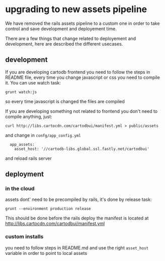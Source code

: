 
# upgrading to new assets pipeline

We have removed the rails assets pipeline to a custom one in order to take control and save
development and deployement time.

There are a few things that change related to deployement and development, here are described the
different usecases.

## development

If you are developing cartodb frontend you need to follow the steps in README file, every time you
change javascript or css you need to compile it. You can use watch task:

```
grunt watch:js
```

so every time javascript is changed the files are compiled

If you are developing something not related to frontend you don't need to compile anything, just:

```
curl http://libs.cartocdn.com/cartodbui/manifest.yml > public/assets
```

and change in ``confg/app_config.yml``

```
  app_assets:
    asset_host: '//cartodb-libs.global.ssl.fastly.net/cartodbui'
```

and reload rails server

## deployment

### in the cloud
assets dont' need to be precompiled by rails, it's done by release task:

```
grunt --environment production release
```

This should be done before the rails deploy
the manifest is located at http://libs.cartocdn.com/cartodbui/manifest.yml

### custom installs
you need to follow steps in README.md and use the right ``asset_host`` variable in order to point to
local assets
